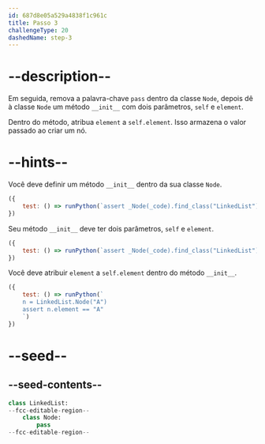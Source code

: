 ```yaml
---
id: 687d8e05a529a4838f1c961c
title: Passo 3
challengeType: 20
dashedName: step-3
---
```


# --description--

Em seguida, remova a palavra-chave `pass` dentro da classe `Node`, depois dê à classe `Node` um método `__init__` com dois parâmetros, `self` e `element`.

Dentro do método, atribua `element` a `self.element`. Isso armazena o valor passado ao criar um nó.

# --hints--

Você deve definir um método `__init__` dentro da sua classe `Node`.

```js
({ 
    test: () => runPython(`assert _Node(_code).find_class("LinkedList").find_class("Node").has_function("__init__")`) 
})
```

Seu método `__init__` deve ter dois parâmetros, `self` e `element`.

```js
({ 
    test: () => runPython(`assert _Node(_code).find_class("LinkedList").find_class("Node").find_function("__init__").has_args("self, element")`) 
})
```

Você deve atribuir `element` a `self.element` dentro do método `__init__`.

```js
({ 
    test: () => runPython(`
    n = LinkedList.Node("A") 
    assert n.element == "A"
    `) 
})
```

# --seed--

## --seed-contents--

```py
class LinkedList:
--fcc-editable-region--
    class Node:
        pass
--fcc-editable-region--
```
